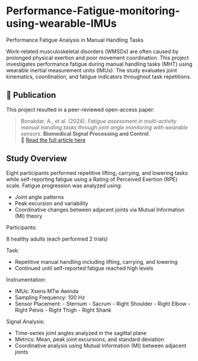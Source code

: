 # Performance-Fatigue-monitoring-using-wearable-IMUs

Performance Fatigue Analysis in Manual Handling Tasks

Work-related musculoskeletal disorders (WMSDs) are often caused by prolonged physical exertion and poor movement coordination. This project investigates performance fatigue during manual handling tasks (MHT) using wearable inertial measurement units (IMUs). The study evaluates joint kinematics, coordination, and fatigue indicators throughout task repetitions.

## 📄 Publication

This project resulted in a peer-reviewed open-access paper:

> Bonakdar, A., et al. (2024). *Fatigue assessment in multi-activity manual handling tasks through joint angle monitoring with wearable sensors*. **Biomedical Signal Processing and Control**.  
> 🔗 [Read the full article here](https://doi.org/10.1016/j.bspc.2024.107398)

## Study Overview
Eight participants performed repetitive lifting, carrying, and lowering tasks while self-reporting fatigue using a Rating of Perceived Exertion (RPE) scale. Fatigue progression was analyzed using:
  - Joint angle patterns 
  - Peak excursion and variability 
  - Coordinative changes between adjacent joints via Mutual Information (MI) theory

Participants:

8 healthy adults (each performed 2 trials)

Task:
- Repetitive manual handling including lifting, carrying, and lowering
- Continued until self-reported fatigue reached high levels

Instrumentation:
- IMUs: Xsens MTw Awinda 
- Sampling Frequency: 100 Hz
- Sensor Placement:
      - Sternum
      - Sacrum
      - Right Shoulder
      - Right Elbow
      - Right Pelvis
      - Right Thigh
      - Right Shank


Signal Analysis:
  - Time-series joint angles analyzed in the sagittal plane
  - Metrics: Mean, peak joint excursions, and standard deviation
  - Coordinative analysis using Mutual Information (MI) between adjacent joints
